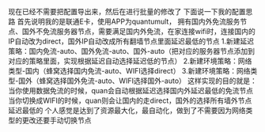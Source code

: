 现在已经不需要把配置导出来，然后在进行批量的修改了
下面说一下我的配置思路
首先说明我的是联通E卡，使用APP为quantumult， 拥有国内外免流服务节点、国外不免流服务器节点，需要满足国内外免流，在家连接wifi时，连接国内的IP自动改为direct，国外IP自动改成所有翻墙节点里面延迟最低的节点
1.新建延迟策略：国内免流-auto、国外免流-auto、国外-auto（把对应的服务器节点添加到对应的策略里面，实现根据延迟自动选择延迟低的节点）
2.新建环境策略：网络类型-国内（蜂窝选择国内免流-auto、WIFI选择direct）
3.新建环境策略：网络类型-国外（蜂窝选择国外免流-auto、WIFI选择国外-auto）
这样实现的目的就是：
当你使用数据免流的时候，quan会自动根据延迟选择国内外延迟最低的免流节点
当你切换成WIFI的时候，quan则会让国内的走direct，国外的选择所有墙外节点延迟最低的
个人感觉是达到了资源最大化，最自动化，做到了不需要因为网络类型的更改还要手动切换节点

               

